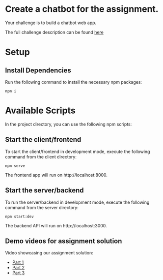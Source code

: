 # Create a chatbot for the assignment.

Your challenge is to build a chatbot web app.

The full challenge description can be found [here](https://docs.google.com/document/d/1g9d3-i1bCUSCMYMcodb_YKX6J8K2QmeVT4S4qUyeZH8/edit?usp=sharing)

# Setup
## Install Dependencies
Run the following command to install the necessary npm packages:
```
npm i
```

# Available Scripts
In the project directory, you can use the following npm scripts:

## Start the client/frontend
To start the client/frontend in development mode, execute the following command from the client directory:
```
npm serve
```
The frontend app will run on http://localhost:8000.

## Start the server/backend
To run the server/backend in development mode, execute the following command from the server directory:
```
npm start:dev
```
The backend API will run on http://localhost:3000.


## Demo videos for assignment solution
Video showcasing our assignment solution:
- [Part 1](https://www.loom.com/share/0d2cf7193f854d1f8a3789fe184015cb?sid=2d61b608-576d-4272-8231-401e50133b4c)
- [Part 2](https://www.loom.com/share/e90f0d57295645efa769c21caafc65c7?sid=e4fa50ff-fe08-4245-9f99-84b169f429d2)
- [Part 3](https://www.loom.com/share/6bb4fda6cac745e58e033c22bf5a4092?sid=d9b81d9e-d5e0-48c7-af1e-5015d16bd71e)
